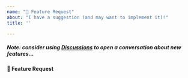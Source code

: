 ```yaml
---
name: "🚀 Feature Request"
about: "I have a suggestion (and may want to implement it)!"
title: ''

---
```


##### _Note: consider using [Discussions](https://github.com/Neoteroi/BlackSheep/discussions) to open a conversation about new features…_

**🚀 Feature Request**
